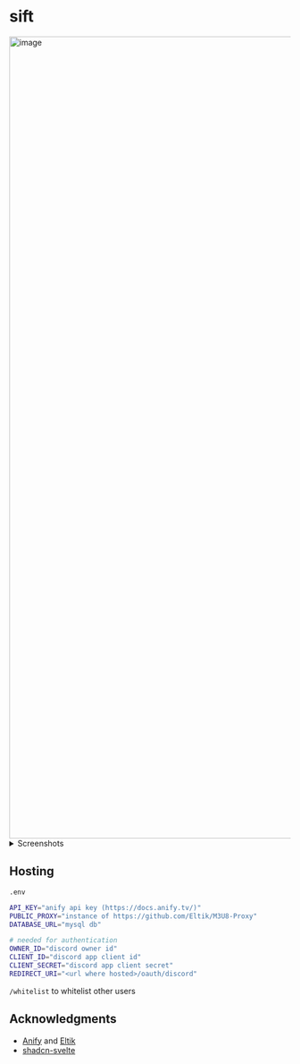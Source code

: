 # sift

<img width="1434" alt="image" src="https://github.com/skearya/sift/assets/77034153/8b406d82-6dd1-4aa3-b9c6-3f5be5ef47f1">

<details>
  <summary>Screenshots</summary>
  
  <h5 align="center">Anime info</h5>
  <img alt="image" src="https://github.com/skearya/sift/assets/77034153/b60a1ccd-16f1-4a7d-82e8-15cfd196b65d">
  <h5 align="center">Episode player</h5>
  <img alt="image" src="https://github.com/skearya/sift/assets/77034153/c3fea2bb-a7f0-47c8-a4b8-7f8872f69772">
</details>

## Hosting
`.env`
```bash
API_KEY="anify api key (https://docs.anify.tv/)"
PUBLIC_PROXY="instance of https://github.com/Eltik/M3U8-Proxy"
DATABASE_URL="mysql db"

# needed for authentication 
OWNER_ID="discord owner id"
CLIENT_ID="discord app client id"
CLIENT_SECRET="discord app client secret"
REDIRECT_URI="<url where hosted>/oauth/discord"
```

`/whitelist` to whitelist other users

## Acknowledgments
- [Anify](https://docs.anify.tv/) and [Eltik](https://github.com/eltik)
- [shadcn-svelte](https://www.shadcn-svelte.com/)

